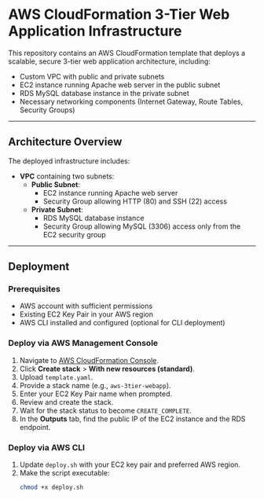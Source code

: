 # AWS CloudFormation 3-Tier Web Application Infrastructure

This repository contains an AWS CloudFormation template that deploys a scalable, secure 3-tier web application architecture, including:

- Custom VPC with public and private subnets  
- EC2 instance running Apache web server in the public subnet  
- RDS MySQL database instance in the private subnet  
- Necessary networking components (Internet Gateway, Route Tables, Security Groups)

---

## Architecture Overview

The deployed infrastructure includes:

- **VPC** containing two subnets:
  - **Public Subnet**:
    - EC2 instance running Apache web server
    - Security Group allowing HTTP (80) and SSH (22) access
  - **Private Subnet**:
    - RDS MySQL database instance
    - Security Group allowing MySQL (3306) access only from the EC2 security group

---

## Deployment

### Prerequisites

- AWS account with sufficient permissions  
- Existing EC2 Key Pair in your AWS region  
- AWS CLI installed and configured (optional for CLI deployment)

### Deploy via AWS Management Console

1. Navigate to [AWS CloudFormation Console](https://console.aws.amazon.com/cloudformation/).  
2. Click **Create stack** > **With new resources (standard)**.  
3. Upload `template.yaml`.  
4. Provide a stack name (e.g., `aws-3tier-webapp`).  
5. Enter your EC2 Key Pair name when prompted.  
6. Review and create the stack.  
7. Wait for the stack status to become `CREATE_COMPLETE`.  
8. In the **Outputs** tab, find the public IP of the EC2 instance and the RDS endpoint.

### Deploy via AWS CLI

1. Update `deploy.sh` with your EC2 key pair and preferred AWS region.  
2. Make the script executable:
   ```bash
   chmod +x deploy.sh
